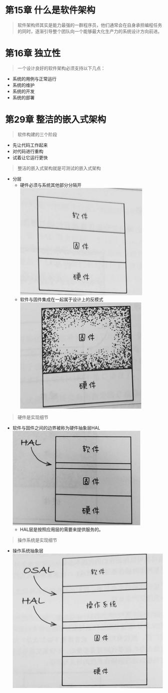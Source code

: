 # 第15章 什么是软件架构

> 软件架构师其实是能力最强的一群程序员，他们通常会在自身承担编程任务的同时，逐渐引导整个团队向一个能够最大化生产力的系统设计方向前进。

# 第16章 独立性

> 一个设计良好的软件架构必须支持以下几点：

+ 系统的用例与正常运行
+ 系统的维护
+ 系统的开发
+ 系统的部署


# 第29章 整洁的嵌入式架构

> 软件构建的三个阶段

+ 先让代码工作起来
+ 对代码进行重构
+ 试着让它运行更快

> 整洁的嵌入式架构就是可测试的嵌入式架构

+ 分层
  + 硬件必须与系统其他部分分隔开![1676288940723](image/第5部分软件架构/1676288940723.png)
  + 软件与固件集成在一起属于设计上的反模式![1676288927441](image/第5部分软件架构/1676288927441.png)

> 硬件是实现细节

+ 软件与固件之间的边界被称为硬件抽象层HAL![1676290089849](image/第5部分软件架构/1676290089849.png)
  + HAL层是按照应用层的需要来提供服务的。

> 操作系统是实现细节

+ 操作系统抽象层![1676294126796](image/第5部分软件架构/1676294126796.png)
